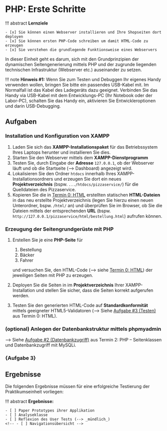 <!-- # Erstellung des Seitengrundgerüsts mittels PHP -->
# PHP: Erste Schritte


!!! abstract
    **Lernziele**

    - [x] Sie können einen Webserver installieren und Ihre Shopseiten dort deployen
    - [x] Sie können ersten PHP-Code schreiben um damit HTML-Code zu erzeugen
    - [x] Sie verstehen die grundlegende Funktionsweise eines Webservers


In dieser Einheit geht es darum, sich mit den Grundprinzipien der dynamischen Seitengenerierung mittels PHP und der zugrunde liegenden technischen Infrastruktur (Webserver etc.) auseinander zu setzen.

!!! note
    **Hinweis #1:** Wenn Sie zum Testen und Debuggen Ihr eigenes Handy verwenden wollen, bringen Sie bitte ein passendes USB-Kabel mit. Im Normalfall ist das Kabel des Ladegeräts dazu geeignet. Verbinden Sie das Handy via USB-Kabel mit dem Entwicklungs-PC (Ihr Notebook oder der Labor-PC), schalten Sie das Handy ein, aktivieren Sie Entwickleroptionen und darin USB-Debugging.

## Aufgaben

### Installation und Konfiguration von XAMPP
1. Laden Sie sich das **XAMPP-Installationspaket** für das Betriebssystem Ihres Laptops herunter und installieren Sie dies.
2. Starten Sie den Webserver mittels dem **XAMPP-Dienstprogramm** 
3. Testen Sie, durch Eingabe der **Adresse** `127.0.0.1`, ob der Webserver läuft und ob die Startseite (--> Dashboard) angezeigt wird.
4. Lokalisieren Sie den Ordner `htdocs` innerhalb Ihres XAMPP-Installationsordners und erzeugen Sie dort ein neues **Projektverzeichnis** (bspw. `.../htdocs/pizzaservice/`) für die Quelldateien des Pizzaservice.
5. Kopieren Sie die in [Termin 0: HTML](termin0.md) erstellten statischen **HTML-Dateien** in das neu erstellte Projektverzeichnis (legen Sie hierzu einen neuen Unterordner, bspw. `/html/` an) und überprüfen Sie im Browser, ob Sie die Dateien mittels der entsprechenden **URL** (bspw. `http://127.0.0.1/pizzaservice/html/bestellung.html`) aufrufen können.

### Erzeugung der Seitengrundgerüste mit PHP

1. Erstellen Sie je eine **PHP-Seite** für 
      1. Bestellung
      2. Bäcker
      3. Fahrer  

    und versuchen Sie, den HTML-Code (--> siehe [Termin 0: HTML](termin0.md)) der jeweiligen Seiten mit PHP zu erzeugen.

2. Deployen Sie die Seiten in im **Projektverzeichnis** Ihrer XAMPP-Installation und stellen Sie sicher, dass die Seiten korrekt aufgerufen werden.

3. Testen Sie den generierten HTML-Code auf **Standardkonformität** mittels geeigneter HTML5-Validatoren (--> Siehe [Aufgabe #3 (Testen)](termin0.md) aus Termin 0: HTML).


### (optional) Anlegen der Datenbankstruktur mittels phpmyadmin

--> Siehe [Aufgabe #2 (Datenbankzugriff)](termin2.md) aus Termin 2: PHP – Seitenklassen und Datenbankzugriff mit MySQLi.

### {Aufgabe 3}

## Ergebnisse

Die folgenden Ergebnisse müssen für eine erfolgreiche Testierung der Praktikumseinheit vorliegen:

!!! abstract
    __Ergebnisse:__

    - [ ] Paper Prototypes ihrer Applikation
    - [ ] Analyseklasse
    - [ ] Reflexion des User Tests (--> _mündlich_)
    <!-- - [ ] Navigationsübersicht -->